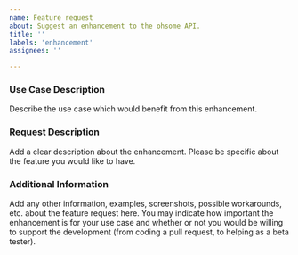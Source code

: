 ```yaml
---
name: Feature request
about: Suggest an enhancement to the ohsome API.
title: ''
labels: 'enhancement'
assignees: ''

---
```


### Use Case Description
Describe the use case which would benefit from this enhancement.

### Request Description
Add a clear description about the enhancement. Please be specific about the feature you would like to have.

### Additional Information
Add any other information, examples, screenshots, possible workarounds, etc. about the feature request here. You may indicate how important the enhancement is for your use case and whether or not you would be willing to support the development (from coding a pull request, to helping as a beta tester).

